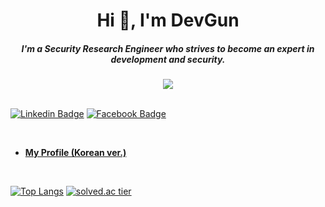 <h1 align="center">Hi 👋, I'm DevGun</h1>

<h5 align="center">I'm a Security Research Engineer who strives to become an expert in development and security.</h5>

<div align="center"><img src="https://hits.seeyoufarm.com/api/count/incr/badge.svg?url=https%3A%2F%2Fgithub.com%2Fdevgunho&count_bg=%236BE3D4&title_bg=%23555555&icon=&icon_color=%23E7E7E7&title=hits&edge_flat=false"/></div>

<br/>

[![Linkedin Badge](https://img.shields.io/badge/-LinkedIn-blue?style=flat-square&logo=Linkedin&logoColor=white&link=https://www.linkedin.com/in/gunho-park-%EB%B0%95%EA%B1%B4%ED%98%B8-319a6b18b/)](https://www.linkedin.com/in/gunho-park-%EB%B0%95%EA%B1%B4%ED%98%B8-319a6b18b/) [![Facebook Badge](https://img.shields.io/badge/facebook-1877f2?style=flat-square&logo=facebook&logoColor=white&link=https://www.facebook.com/profile.php?id=100034064333066)](https://www.facebook.com/profile.php?id=100034064333066)

<br/>

- **[My Profile (Korean ver.)](https://devgunho.github.io)**

<br/>

[![Top Langs](https://github-readme-stats.vercel.app/api/top-langs/?username=devgunho&layout=compact&langs_count=8)](https://github.com/anuraghazra/github-readme-stats)  [![solved.ac tier](http://mazassumnida.wtf/api/generate_badge?boj=pghufs2015)](#https://solved.ac/profile/pghufs2015)

